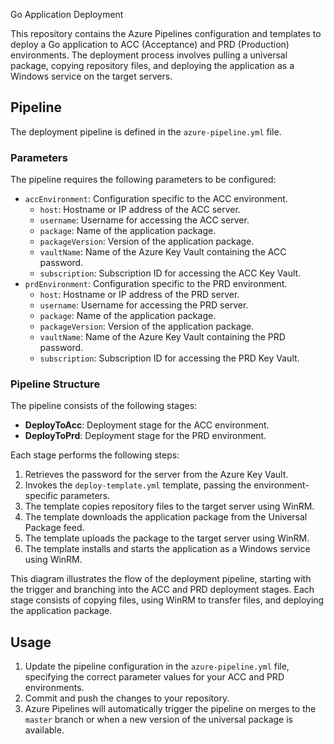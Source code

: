  Go Application Deployment

This repository contains the Azure Pipelines configuration and templates to deploy a Go application to ACC (Acceptance) and PRD (Production) environments. The deployment process involves pulling a universal package, copying repository files, and deploying the application as a Windows service on the target servers.

## Pipeline

The deployment pipeline is defined in the `azure-pipeline.yml` file.

### Parameters

The pipeline requires the following parameters to be configured:

- `accEnvironment`: Configuration specific to the ACC environment.
    - `host`: Hostname or IP address of the ACC server.
    - `username`: Username for accessing the ACC server.
    - `package`: Name of the application package.
    - `packageVersion`: Version of the application package.
    - `vaultName`: Name of the Azure Key Vault containing the ACC password.
    - `subscription`: Subscription ID for accessing the ACC Key Vault.
- `prdEnvironment`: Configuration specific to the PRD environment.
    - `host`: Hostname or IP address of the PRD server.
    - `username`: Username for accessing the PRD server.
    - `package`: Name of the application package.
    - `packageVersion`: Version of the application package.
    - `vaultName`: Name of the Azure Key Vault containing the PRD password.
    - `subscription`: Subscription ID for accessing the PRD Key Vault.

### Pipeline Structure

The pipeline consists of the following stages:

- **DeployToAcc**: Deployment stage for the ACC environment.
- **DeployToPrd**: Deployment stage for the PRD environment.

Each stage performs the following steps:

1. Retrieves the password for the server from the Azure Key Vault.
2. Invokes the `deploy-template.yml` template, passing the environment-specific parameters.
3. The template copies repository files to the target server using WinRM.
4. The template downloads the application package from the Universal Package feed.
5. The template uploads the package to the target server using WinRM.
6. The template installs and starts the application as a Windows service using WinRM.



This diagram illustrates the flow of the deployment pipeline, starting with the trigger and branching into the ACC and PRD deployment stages. Each stage consists of copying files, using WinRM to transfer files, and deploying the application package.

## Usage

1.  Update the pipeline configuration in the `azure-pipeline.yml` file, specifying the correct parameter values for your ACC and PRD environments.
2.  Commit and push the changes to your repository.
3.  Azure Pipelines will automatically trigger the pipeline on merges to the `master` branch or when a new version of the universal package is available.